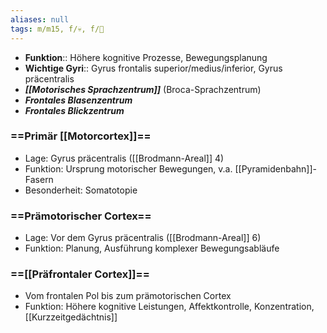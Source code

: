 ```yaml
---
aliases: null
tags: m/m15, f/💀, f/🧠
---
```

- **Funktion**:: Höhere kognitive Prozesse, Bewegungsplanung
- **Wichtige Gyri**:: Gyrus frontalis superior/medius/inferior, Gyrus präcentralis
- ***[[Motorisches Sprachzentrum]]*** (Broca-Sprachzentrum)
- ***Frontales Blasenzentrum***
- ***Frontales Blickzentrum***
### ==Primär [[Motorcortex]]==
- Lage: Gyrus präcentralis ([[Brodmann-Areal]] 4)
- Funktion: Ursprung motorischer Bewegungen, v.a. [[Pyramidenbahn]]-Fasern
- Besonderheit: Somatotopie
### ==Prämotorischer Cortex==
- Lage: Vor dem Gyrus präcentralis ([[Brodmann-Areal]] 6)
- Funktion: Planung, Ausführung komplexer Bewegungsabläufe
### ==[[Präfrontaler Cortex]]==
- Vom frontalen Pol bis zum prämotorischen Cortex
- Funktion: Höhere kognitive Leistungen, Affektkontrolle, Konzentration, [[Kurzzeitgedächtnis]]
